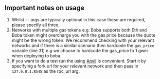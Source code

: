 ## Important notes on usage
1. Whilst -- args are typically optional in this case these are required, please specify all three.
2. Networks with multiple gas tokens e.g. Boba supports both Eth and Boba token might overcharge you with the gas price because the quote might be the wrong token.
We recommend checking with your relevant networks and if there is a similar scenario then hardcode the  `gas_price` variable (line 31)
e.g we choose to hardcode the gas_price to 1 gwei when deploying to boba.
3. If you want to do a test run the using [Anvil](https://github.com/foundry-rs/foundry) is convenient. Start it by specifying a fork url for your relevant network and then pass in `127.0.0.1:8545` as the rpc_url arg.